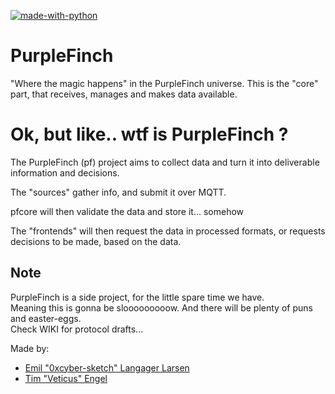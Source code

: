 [![made-with-python](https://img.shields.io/badge/Made%20with-Python-1f425f.svg)](https://www.python.org/)


# PurpleFinch
"Where the magic happens" in the PurpleFinch universe.
This is the "core" part, that receives, manages and makes data available.

# Ok, but like.. wtf is PurpleFinch ?
The PurpleFinch (pf) project aims to collect data and turn it into deliverable information and decisions.  

The "sources" gather info, and submit it over MQTT.  

pfcore will then validate the data and store it... somehow  

The "frontends" will then request the data in processed formats, or requests decisions to be made, based on the data.

## Note
PurpleFinch is a side project, for the little spare time we have.  
Meaning this is gonna be slooooooooow. And there will be plenty of puns and easter-eggs.  
Check WIKI for protocol drafts...


Made by:
- [Emil "0xcyber-sketch" Langager Larsen](https://github.com/0xcyber-sketch)
- [Tim "Veticus" Engel](https://github.com/Veticus)
